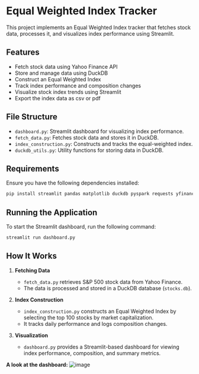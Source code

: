 # Equal Weighted Index Tracker

This project implements an Equal Weighted Index tracker that fetches stock data, processes it, and visualizes index performance using Streamlit.

## Features

- Fetch stock data using Yahoo Finance API
- Store and manage data using DuckDB
- Construct an Equal Weighted Index
- Track index performance and composition changes
- Visualize stock index trends using Streamlit
- Export the index data as csv or pdf

## File Structure

- `dashboard.py`: Streamlit dashboard for visualizing index performance.
- `fetch_data.py`: Fetches stock data and stores it in DuckDB.
- `index_construction.py`: Constructs and tracks the equal-weighted index.
- `duckdb_utils.py`: Utility functions for storing data in DuckDB.

## Requirements

Ensure you have the following dependencies installed:

```bash
pip install streamlit pandas matplotlib duckdb pyspark requests yfinance
```

## Running the Application

To start the Streamlit dashboard, run the following command:

```bash
streamlit run dashboard.py
```

## How It Works

1. **Fetching Data**

   - `fetch_data.py` retrieves S&P 500 stock data from Yahoo Finance.
   - The data is processed and stored in a DuckDB database (`stocks.db`).

2. **Index Construction**

   - `index_construction.py` constructs an Equal Weighted Index by selecting the top 100 stocks by market capitalization.
   - It tracks daily performance and logs composition changes.

3. **Visualization**

   - `dashboard.py` provides a Streamlit-based dashboard for viewing index performance, composition, and summary metrics.

**A look at the dashboard:**
![image](https://github.com/user-attachments/assets/1a70891d-4816-42ef-b1c2-7bd736e39e80)

